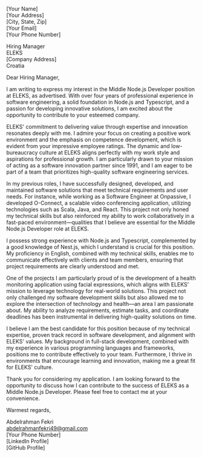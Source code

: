 [Your Name]  
[Your Address]  
[City, State, Zip]  
[Your Email]  
[Your Phone Number]  
  

Hiring Manager  
ELEKS  
[Company Address]  
Croatia  

Dear Hiring Manager,

I am writing to express my interest in the Middle Node.js Developer position at ELEKS, as advertised. With over four years of professional experience in software engineering, a solid foundation in Node.js and Typescript, and a passion for developing innovative solutions, I am excited about the opportunity to contribute to your esteemed company.

ELEKS' commitment to delivering value through expertise and innovation resonates deeply with me. I admire your focus on creating a positive work environment and the emphasis on competence development, which is evident from your impressive employee ratings. The dynamic and low-bureaucracy culture at ELEKS aligns perfectly with my work style and aspirations for professional growth. I am particularly drawn to your mission of acting as a software innovation partner since 1991, and I am eager to be part of a team that prioritizes high-quality software engineering services.

In my previous roles, I have successfully designed, developed, and maintained software solutions that meet technical requirements and user needs. For instance, while working as a Software Engineer at Onpassive, I developed O-Connect, a scalable video conferencing application, utilizing technologies such as Scala, Java, and React. This project not only honed my technical skills but also reinforced my ability to work collaboratively in a fast-paced environment—qualities that I believe are essential for the Middle Node.js Developer role at ELEKS.

I possess strong experience with Node.js and Typescript, complemented by a good knowledge of Nest.js, which I understand is crucial for this position. My proficiency in English, combined with my technical skills, enables me to communicate effectively with clients and team members, ensuring that project requirements are clearly understood and met.

One of the projects I am particularly proud of is the development of a health monitoring application using facial expressions, which aligns with ELEKS’ mission to leverage technology for real-world solutions. This project not only challenged my software development skills but also allowed me to explore the intersection of technology and health—an area I am passionate about. My ability to analyze requirements, estimate tasks, and coordinate deadlines has been instrumental in delivering high-quality solutions on time.

I believe I am the best candidate for this position because of my technical expertise, proven track record in software development, and alignment with ELEKS' values. My background in full-stack development, combined with my experience in various programming languages and frameworks, positions me to contribute effectively to your team. Furthermore, I thrive in environments that encourage learning and innovation, making me a great fit for ELEKS' culture.

Thank you for considering my application. I am looking forward to the opportunity to discuss how I can contribute to the success of ELEKS as a Middle Node.js Developer. Please feel free to contact me at your convenience.

Warmest regards,

Abdelrahman Fekri  
abdelrahmanfekri49@gmail.com  
[Your Phone Number]  
[LinkedIn Profile]  
[GitHub Profile]  